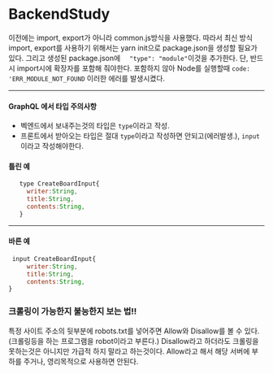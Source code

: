 # BackendStudy

이전에는 import, export가 아니라 common.js방식을 사용했다.
따라서 최신 방식 import, export를 사용하기 위해서는 yarn init으로 package.json을 생성할 필요가 있다.
그리고 생성된 package.json에 `  "type": "module"`이것을 추가한다.
단, 반드시 import시에 확장자를 포함해 줘야한다. 포함하지 않아 Node를 실행할때 `code: 'ERR_MODULE_NOT_FOUND` 이러한 에러를 발생시켰다.

---

#### GraphQL 에서 타입 주의사항

- 벡엔드에서 보내주는것의 타입은 `type`이라고 작성.
- 프론트에서 받아오는 타입은 절대 `type`이라고 작성하면 안되고(에러발생.), `input`이라고 작성해야한다.

>

#### 틀린 예

```js
   type CreateBoardInput{
     writer:String,
     title:String,
     contents:String,
   }
```

---

#### **바른 예**

```js
 input CreateBoardInput{
     writer:String,
     title:String,
     contents:String,
}
```

### 크롤링이 가능한지 불능한지 보는 법!!

특정 사이트 주소의 뒷부분에 robots.txt를 넣어주면 Allow와 Disallow를 볼 수 있다.
(크롤링등을 하는 프로그램을 robot이라고 부른다.)
Disallow라고 하더라도 크롤링을 못하는것은 아니지만 가급적 하지 말라고 하는것이다.
Allow라고 해서 해당 서버에 부하를 주거나, 영리목적으로 사용하면 안된다.
